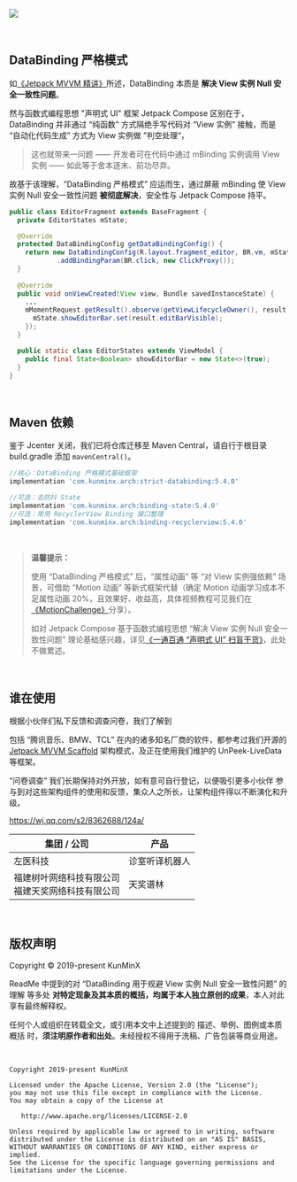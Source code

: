 ![](https://images.xiaozhuanlan.com/photo/2021/e3b68f1ec4b7be9762e87827cbc284f1.png)

&nbsp;

## DataBinding 严格模式

如[《Jetpack MVVM 精讲》](https://juejin.im/post/6844903976240939021)所述，DataBinding 本质是 **解决 View 实例 Null 安全一致性问题**。

然与函数式编程思想 "声明式 UI" 框架 Jetpack Compose 区别在于，DataBinding 并非通过 “纯函数” 方式隔绝手写代码对 “View 实例” 接触，而是 “自动化代码生成” 方式为 View 实例做 ”判空处理“，

> 这也就带来一问题 —— 开发者可在代码中通过 mBinding 实例调用 View 实例 —— 如此等于舍本逐末、前功尽弃。

故基于该理解，“DataBinding 严格模式” 应运而生，通过屏蔽 mBinding 使 View 实例 Null 安全一致性问题 **被彻底解决**，安全性与 Jetpack Compose 持平。

```java
public class EditorFragment extends BaseFragment {
  private EditorStates mState;

  @Override
  protected DataBindingConfig getDataBindingConfig() {
    return new DataBindingConfig(R.layout.fragment_editor, BR.vm, mState)
            .addBindingParam(BR.click, new ClickProxy());
  }
  
  @Override
  public void onViewCreated(View view, Bundle savedInstanceState) {
    ...
    mMomentRequest.getResult().observe(getViewLifecycleOwner(), result -> {
      mState.showEditorBar.set(result.editBarVisible);
    });
  }

  public static class EditorStates extends ViewModel {
    public final State<Boolean> showEditorBar = new State<>(true);
  }
}
```

&nbsp;


## Maven 依赖

鉴于 Jcenter 关闭，我们已将仓库迁移至 Maven Central，请自行于根目录 build.gradle 添加 `mavenCentral()`。

```groovy
//核心：DataBinding 严格模式基础框架
implementation 'com.kunminx.arch:strict-databinding:5.4.0'

//可选：去防抖 State
implementation 'com.kunminx.arch:binding-state:5.4.0'
//可选：常用 RecyclerView Binding 接口整理
implementation 'com.kunminx.arch:binding-recyclerview:5.4.0'
```

&nbsp;

> **温馨提示：**
>
> 使用 “DataBinding 严格模式” 后，“属性动画” 等 “对 View 实例强依赖” 场景，可借助 “Motion 动画” 等新式框架代替（确定 Motion 动画学习成本不足属性动画 20%，且效果好、收益高，具体视频教程可见我们在[《MotionChallenge》](https://github.com/Jetpack-Missionary/MotionChallenge)分享）。
>
> 如对 Jetpack Compose 基于函数式编程思想 “解决 View 实例 Null 安全一致性问题” 理论基础感兴趣，详见[《一通百通 “声明式 UI” 扫盲干货》](https://xiaozhuanlan.com/topic/2356748910)，此处不做累述。

&nbsp;

## 谁在使用

根据小伙伴们私下反馈和调查问卷，我们了解到

包括 “腾讯音乐、BMW、TCL” 在内的诸多知名厂商的软件，都参考过我们开源的 [Jetpack MVVM Scaffold](https://github.com/KunMinX/Jetpack-MVVM-Scaffold) 架构模式，及正在使用我们维护的 UnPeek-LiveData 等框架。

“问卷调查” 我们长期保持对外开放，如有意可自行登记，以便吸引更多小伙伴 参与到对这些架构组件的使用和反馈，集众人之所长，让架构组件得以不断演化和升级。

https://wj.qq.com/s2/8362688/124a/

| 集团 / 公司                                            | 产品           |
| ------------------------------------------------------ | -------------- |
| 左医科技                                               | 诊室听译机器人 |
| 福建树叶网络科技有限公司 <br> 福建天奖网络科技有限公司 | 天奖谱林       |

&nbsp;

## 版权声明

Copyright © 2019-present KunMinX

ReadMe 中提到的对 “DataBinding 用于规避 View 实例 Null 安全一致性问题” 的理解 等多处 **对特定现象及其本质的概括，均属于本人独立原创的成果**，本人对此享有最终解释权。

任何个人或组织在转载全文，或引用本文中上述提到的 描述、举例、图例或本质概括 时，**须注明原作者和出处**。未经授权不得用于洗稿、广告包装等商业用途。

&nbsp;

```
Copyright 2019-present KunMinX

Licensed under the Apache License, Version 2.0 (the "License");
you may not use this file except in compliance with the License.
You may obtain a copy of the License at

   http://www.apache.org/licenses/LICENSE-2.0

Unless required by applicable law or agreed to in writing, software
distributed under the License is distributed on an "AS IS" BASIS,
WITHOUT WARRANTIES OR CONDITIONS OF ANY KIND, either express or implied.
See the License for the specific language governing permissions and
limitations under the License.
```